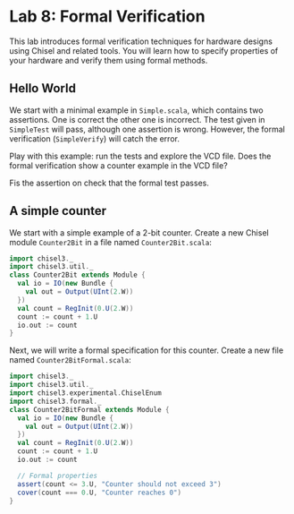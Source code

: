 # Lab 8: Formal Verification

This lab introduces formal verification techniques for hardware designs using Chisel and related tools. You will learn how to specify properties of your hardware and verify them using formal methods.

## Hello World

We start with a minimal example in `Simple.scala`, which contains two assertions.
One is correct the other one is incorrect. The test given in `SimpleTest` will pass, although one assertion is wrong.
However, the formal verification (`SimpleVerify`) will catch the error.

Play with this example: run the tests and explore the VCD file.
Does the formal verification show a counter example in the VCD file?

Fis the assertion on check that the formal test passes.


## A simple counter

We start with a simple example of a 2-bit counter. Create a new Chisel module `Counter2Bit` in a file named `Counter2Bit.scala`:

```scala
import chisel3._
import chisel3.util._
class Counter2Bit extends Module {
  val io = IO(new Bundle {
    val out = Output(UInt(2.W))
  })
  val count = RegInit(0.U(2.W))
  count := count + 1.U
  io.out := count
}
```
Next, we will write a formal specification for this counter. Create a new file named `Counter2BitFormal.scala`:

```scala
import chisel3._
import chisel3.util._
import chisel3.experimental.ChiselEnum
import chisel3.formal._
class Counter2BitFormal extends Module {
  val io = IO(new Bundle {
    val out = Output(UInt(2.W))
  })
  val count = RegInit(0.U(2.W))
  count := count + 1.U
  io.out := count

  // Formal properties
  assert(count <= 3.U, "Counter should not exceed 3")
  cover(count === 0.U, "Counter reaches 0")
}
```
